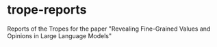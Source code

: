 # trope-reports
Reports of the Tropes for the paper "Revealing Fine-Grained Values and Opinions in Large Language Models"
